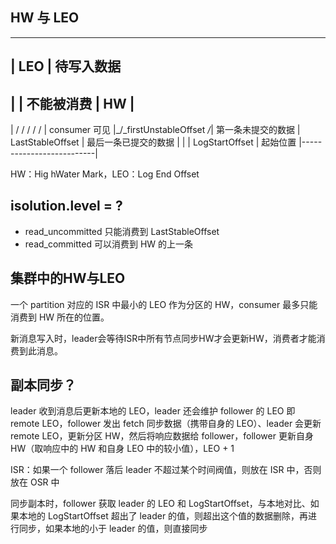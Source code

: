 ## HW 与 LEO
----------------------------
|        LEO               | 待写入数据
----------------------------
|                          | 不能被消费
|        HW                | 
----------------------------
| /    /     /     /     / | consumer 可见 
|_/_firstUnstableOffset _/_| 第一条未提交的数据
|    LastStableOffset      | 最后一条已提交的数据
|                          |
|     LogStartOffset       | 起始位置
|--------------------------|

HW：Hig hWater Mark，LEO：Log End Offset


## isolution.level = ?
- read_uncommitted 只能消费到 LastStableOffset
- read_committed 可以消费到 HW 的上一条

## 集群中的HW与LEO
一个 partition 对应的 ISR 中最小的 LEO 作为分区的 HW，consumer 最多只能消费到 HW 所在的位置。

新消息写入时，leader会等待ISR中所有节点同步HW才会更新HW，消费者才能消费到此消息。

## 副本同步？
leader 收到消息后更新本地的 LEO，leader 还会维护 follower 的 LEO 即 remote LEO，follower 发出 fetch 同步数据（携带自身的 LEO）、leader 会更新 remote LEO，更新分区 HW，然后将响应数据给 follower，follower 更新自身 HW（取响应中的 HW 和自身 LEO 中的较小值），LEO + 1

ISR：如果一个 follower 落后 leader 不超过某个时间阀值，则放在 ISR 中，否则放在 OSR 中

同步副本时，follower 获取 leader 的 LEO 和 LogStartOffset，与本地对比、如果本地的 LogStartOffset 超出了 leader 的值，则超出这个值的数据删除，再进行同步，如果本地的小于 leader 的值，则直接同步
